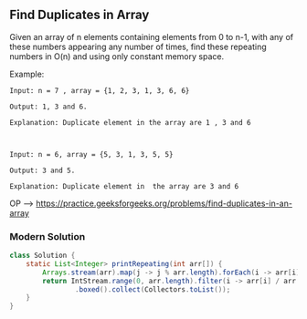 ## Find Duplicates in Array
Given an array of n elements containing elements from 0 to n-1, with any of these numbers appearing any number of times, find these repeating numbers in O(n) and using only constant memory space.

Example:

```
Input: n = 7 , array = {1, 2, 3, 1, 3, 6, 6}

Output: 1, 3 and 6.

Explanation: Duplicate element in the array are 1 , 3 and 6



Input: n = 6, array = {5, 3, 1, 3, 5, 5}

Output: 3 and 5.

Explanation: Duplicate element in  the array are 3 and 6
```
OP --> https://practice.geeksforgeeks.org/problems/find-duplicates-in-an-array

### Modern Solution
```java
class Solution {
    static List<Integer> printRepeating(int arr[]) {
        Arrays.stream(arr).map(j -> j % arr.length).forEach(i -> arr[i] += arr.length);
        return IntStream.range(0, arr.length).filter(i -> arr[i] / arr.length >= 2)
                .boxed().collect(Collectors.toList());
    }
}
```
